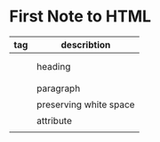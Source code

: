 # First Note to HTML



| tag          |  describtion |
| ------------ | ------------ |
| <h1>  | heading |
| <p>    | paragraph    |
| <pre> | preserving white space |
| <a>    | attribute    |
| | |


<img href="https://github.com/kiaky0/Programming/assets/109141627/016ef69a-2881-41bd-b59f-7976375a2fd7" align= centre>






